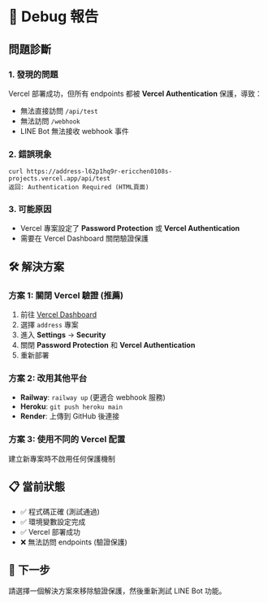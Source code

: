 # 🔧 Debug 報告

## 問題診斷

### 1. 發現的問題
Vercel 部署成功，但所有 endpoints 都被 **Vercel Authentication** 保護，導致：
- 無法直接訪問 `/api/test` 
- 無法訪問 `/webhook`
- LINE Bot 無法接收 webhook 事件

### 2. 錯誤現象
```
curl https://address-l62p1hq9r-ericchen0108s-projects.vercel.app/api/test
返回: Authentication Required (HTML頁面)
```

### 3. 可能原因
- Vercel 專案設定了 **Password Protection** 或 **Vercel Authentication**
- 需要在 Vercel Dashboard 關閉驗證保護

## 🛠️ 解決方案

### 方案 1: 關閉 Vercel 驗證 (推薦)
1. 前往 [Vercel Dashboard](https://vercel.com/dashboard)
2. 選擇 `address` 專案
3. 進入 **Settings** → **Security**
4. 關閉 **Password Protection** 和 **Vercel Authentication**
5. 重新部署

### 方案 2: 改用其他平台
- **Railway**: `railway up` (更適合 webhook 服務)
- **Heroku**: `git push heroku main`
- **Render**: 上傳到 GitHub 後連接

### 方案 3: 使用不同的 Vercel 配置
建立新專案時不啟用任何保護機制

## 📋 當前狀態
- ✅ 程式碼正確 (測試通過)
- ✅ 環境變數設定完成
- ✅ Vercel 部署成功  
- ❌ 無法訪問 endpoints (驗證保護)

## 🎯 下一步
請選擇一個解決方案來移除驗證保護，然後重新測試 LINE Bot 功能。